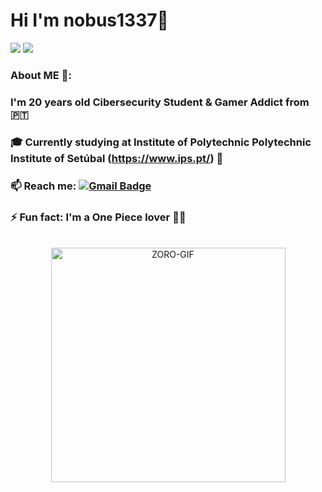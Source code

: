 # Hi I'm nobus1337👋

[![](https://img.shields.io/badge/-@nobus-%231DA1F2?style=flat-square&logo=twitter&logoColor=ffffff)](https://twitter.com/TheMiguelPinto)
[![](https://img.shields.io/badge/-@nobus1337-%23181717?style=flat-square&logo=github)](https://github.com/nobus1337)

### About ME 💬: 
### I'm 20 years old Cibersecurity Student & Gamer Addict from 🇵🇹

### 🎓 Currently studying at Institute of Polytechnic Polytechnic Institute of Setúbal (https://www.ips.pt/) 🏫

### 📫 Reach me: [![Gmail Badge](https://img.shields.io/badge/-miguelmvpinto-c14438?style=flat-square&logo=Gmail&logoColor=white&link=mailto:miguelmvpinto@gmail.com)](mailto:miguelmvpinto@gmail.com)

### ⚡️ Fun fact: I'm a One Piece lover 🏴‍☠️

<br/>
<div align="center">
<img alt="ZORO-GIF" height="375px" align="center" src="https://github.com/nobus1337/nobus1337/blob/main/roronoa-zoro-purgatory-onigiri.gif">
</div>

